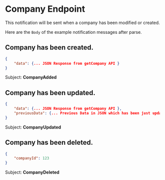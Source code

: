 # Company Endpoint

This notification will be sent when a company has been modified or created.

Here are the `Body` of the example notification messages after parse.

## Company has been created.
```json
{
    "data": {... JSON Response from getCompany API }
}
```
Subject: **CompanyAdded**


## Company has been updated.
```json
{
    "data": {... JSON Response from getCompany API },
    "previousData": {... Previous Data in JSON which has been just updated }
}
```
Subject: **CompanyUpdated**

## Company has been deleted.

```json
{
    "companyId": 123
}
```
Subject: **CompanyDeleted**


